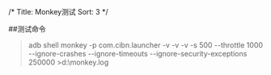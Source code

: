 /*
 Title: Monkey测试
 Sort: 3
 */

##测试命令  
>adb shell monkey -p com.cibn.launcher -v -v -v -s 500 --throttle 1000  --ignore-crashes --ignore-timeouts --ignore-security-exceptions 250000 >d:\monkey.log
